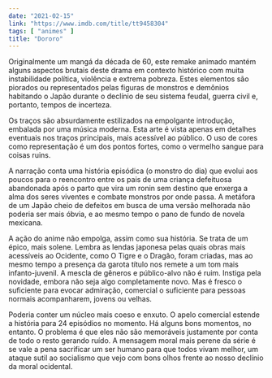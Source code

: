 ```yaml
---
date: "2021-02-15"
link: "https://www.imdb.com/title/tt9458304"
tags: [ "animes" ]
title: "Dororo"
---
```

Originalmente um mangá da década de 60, este remake animado mantém alguns aspectos brutais deste drama em contexto histórico com muita instabilidade política, violência e extrema pobreza. Estes elementos são piorados ou representados pelas figuras de monstros e demônios habitando o Japão durante o declínio de seu sistema feudal, guerra civil e, portanto, tempos de incerteza.

Os traços são absurdamente estilizados na empolgante introdução, embalada por uma música moderna. Esta arte é vista apenas em detalhes eventuais nos traços principais, mais acessível ao público. O uso de cores como representação é um dos pontos fortes, como o vermelho sangue para coisas ruins.

A narração conta uma história episódica (o monstro do dia) que evolui aos poucos para o reencontro entre os pais de uma criança defeituosa abandonada após o parto que vira um ronin sem destino que enxerga a alma dos seres viventes e combate monstros por onde passa. A metáfora de um Japão cheio de defeitos em busca de uma versão melhorada não poderia ser mais óbvia, e ao mesmo tempo o pano de fundo de novela mexicana.

A ação do anime não empolga, assim como sua história. Se trata de um épico, mais solene. Lembra as lendas japonesa pelas quais obras mais acessíveis ao Ocidente, como O Tigre e o Dragão, foram criadas, mas ao mesmo tempo a presença da garota título nos remete a um tom mais infanto-juvenil. A mescla de gêneros e público-alvo não é ruim. Instiga pela novidade, embora não seja algo completamente novo. Mas é fresco o suficiente para evocar admiração, comercial o suficiente para pessoas normais acompanharem, jovens ou velhas.

Poderia conter um núcleo mais coeso e enxuto. O apelo comercial estende a história para 24 episódios no momento. Há alguns bons momentos, no entanto. O problema é que eles não são memoráveis justamente por conta de todo o resto gerando ruído. A mensagem moral mais perene da série é se vale a pena sacrificar um ser humano para que todos vivam melhor, um ataque sutil ao socialismo que vejo com bons olhos frente ao nosso declínio da moral ocidental.
